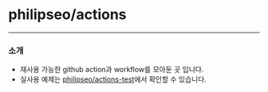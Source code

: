 # philipseo/actions

---

### 소개

- 재사용 가능한 github action과 workflow를 모아둔 곳 입니다.
- 실사용 예제는 [philipseo/actions-test](https://github.com/philipseo/actions-test)에서 확인할 수 있습니다.
